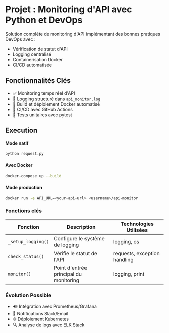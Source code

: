 # Projet : Monitoring d'API avec Python et DevOps



Solution complète de monitoring d'API implémentant des bonnes pratiques DevOps avec :
- Vérification de statut d'API
- Logging centralisé
- Containerisation Docker
- CI/CD automatisée

## Fonctionnalités Clés
- ✅ Monitoring temps réel d'API
- 📝 Logging structuré dans `api_monitor.log`
- 🐳 Build et déploiement Docker automatisé
- 🔄 CI/CD avec GitHub Actions
- 🧪 Tests unitaires avec pytest

## Execution

#### Mode natif
```bash
python request.py
```

#### Avec Docker
```bash
docker-compose up --build
```

#### Mode production

```bash
docker run -e API_URL=<your-api-url> <username>/api-monitor
```

### Fonctions clés

| Fonction | Description | Technologies Utilisées |
|----------|-------------|----------------------|
| `_setup_logging()` | Configure le système de logging | logging, os |
| `check_status()` | Vérifie le statut de l'API | requests, exception handling |
| `monitor()` | Point d'entrée principal du monitoring | logging, print |


### Évolution Possible
- 🔊 Intégration avec Prometheus/Grafana
- 📨 Notifications Slack/Email
- 🌐 Déploiement Kubernetes
- 🔍 Analyse de logs avec ELK Stack